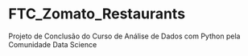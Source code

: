 # FTC_Zomato_Restaurants
Projeto de Conclusão do Curso de Análise de Dados com Python pela Comunidade Data Science
